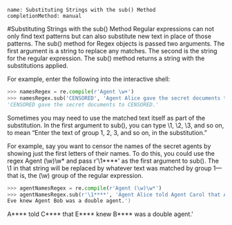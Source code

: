 ```ngMeta
name: Substituting Strings with the sub() Method
completionMethod: manual
```
#Substituting Strings with the sub() Method
Regular expressions can not only find text patterns but can also substitute new text in place of those patterns. The sub() method for Regex objects is passed two arguments. The first argument is a string to replace any matches. The second is the string for the regular expression. The sub() method returns a string with the substitutions applied.

For example, enter the following into the interactive shell:

```python
>>> namesRegex = re.compile(r'Agent \w+')
>>> namesRegex.sub('CENSORED', 'Agent Alice gave the secret documents to Agent Bob.')
'CENSORED gave the secret documents to CENSORED.'
```
Sometimes you may need to use the matched text itself as part of the substitution. In the first argument to sub(), you can type \1, \2, \3, and so on, to mean “Enter the text of group 1, 2, 3, and so on, in the substitution.”

For example, say you want to censor the names of the secret agents by showing just the first letters of their names. To do this, you could use the regex Agent (\w)\w* and pass r'\1****' as the first argument to sub(). The \1 in that string will be replaced by whatever text was matched by group 1—that is, the (\w) group of the regular expression.

```python
>>> agentNamesRegex = re.compile(r'Agent (\w)\w*')
>>> agentNamesRegex.sub(r'\1****', 'Agent Alice told Agent Carol that Agent'
Eve knew Agent Bob was a double agent.')
```
A**** told C**** that E**** knew B**** was a double agent.'

